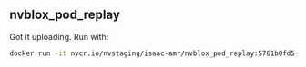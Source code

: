

## nvblox_pod_replay
Got it uploading. Run with:
```bash
docker run -it nvcr.io/nvstaging/isaac-amr/nvblox_pod_replay:5761b0fd5-dirty-k8 -- --param=nvblox_pod_replayer.replayer.pod_replayer/file/file_path=/home/alex/datasets/2023_04_17_carter_open_loop/2023-04-17_13-56-10_zurich_test_003.pod
```

